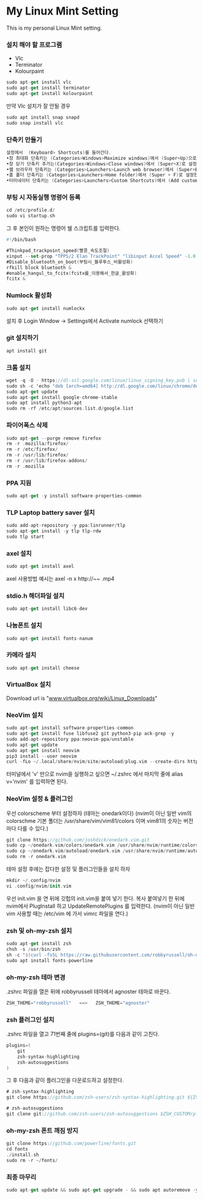 # My Linux Mint Setting
This is my personal Linux Mint setting.  

### 설치 해야 할 프로그램
* Vlc
* Terminator
* Kolourpaint
```swift
sudo apt-get install vlc
sudo apt-get install terminator
sudo apt-get install kolourpaint
```
만약 Vlc 설치가 잘 안될 경우
```swift
sudo apt install snap snapd
sudo snap install vlc
```
  
### 단축키 만들기
```swift
설정에서  (Keyboard> Shortcuts)를 들어간다.
•창 최대화 단축키는 (Categories>Windows>Maximize windows)에서 (Super+Up)으로 설정한다.
•창 닫기 단축키 추가는(Categories>Windows>Close windows)에서 (Super+X)로 설정한다.
•웹 브라우저 단축키는 (Categories>Launchers>Launch web browser)에서 (Super+E)로 설정한다.
•홈 폴더 단축키는 (Categories>Launchers>Home folder)에서 (Super + F)로 설정한다,
•터미네이터 단축키는 (Categories>Launchers>Custom Shortcuts)에서 (Add custom shortcut)를 누른 뒤 Name 하고 Command를 terminator로 하고 단축키는 (Super+T)로 설정한다.
```

### 부팅 시 자동실행 명령어 등록
```swift
cd /etc/profile.d/ 
sudo vi startup.sh
```

그 후 본인이 원하는 명령어 쉘 스크립트를 입력한다.
```swift
#!/bin/bash

#Thinkpad_trackpoint_speed(빨콩_속도조절)
xinput --set-prop "TPPS/2 Elan TrackPoint" "libinput Accel Speed" -1.0 &
#Disable_bluetooth_on_boot(부팅시_블루투스_비활성화)
rfkill block bluetooth &
#enable_hangul_to_fcitx(fcitx를_이용해서_한글_활성화)
fcitx &
```

### Numlock 활성화
```swift
sudo apt-get install numlockx
```
설치 후 Login Window -> Settings에서 Activate numlock 선택하기

### git 설치하기
```swift
apt install git
```

### 크롬 설치
```swift
wget -q -O - https://dl-ssl.google.com/linux/linux_signing_key.pub | sudo apt-key add -
sudo sh -c 'echo "deb [arch=amd64] http://dl.google.com/linux/chrome/deb/ stable main" >> /etc/apt/sources.list.d/google.list'
sudo apt-get update
sudo apt-get install google-chrome-stable
sudo apt install python3-apt
sudo rm -rf /etc/apt/sources.list.d/google.list
```

### 파이어폭스 삭제
```swift
sudo apt-get --purge remove firefox
rm -r .mozilla/firefox/
rm -r /etc/firefox/
rm -r /usr/lib/firefox/
rm -r /usr/lib/firefox-addons/
rm -r .mozilla
```

### PPA 지원
```swift
sudo apt-get -y install software-properties-common
```

### TLP Laptop battery saver 설치
```swift
sudo add-apt-repository -y ppa:linrunner/tlp
sudo apt-get install -y tlp tlp-rdw
sudo tlp start
```

### axel 설치
```swift
sudo apt-get install axel
```
axel 사용방법 예시는 axel -n x http://~~ .mp4

### stdio.h 해더파일 설치
```swift
sudo apt-get install libc6-dev
```

### 나눔폰트 설치
```swift
sudo apt-get install fonts-nanum
```

### 카메라 설치
```swift
sudo apt-get install cheese
```

### VirtualBox 설치
Download url is "www.virtualbox.org/wiki/Linux_Downloads"

### NeoVim 설치
```swift
sudo apt-get install software-properties-common
sudo apt-get install fuse libfuse2 git python3-pip ack-grep -y
sudo add-apt-repository ppa:neovim-ppa/unstable
sudo apt-get update
sudo apt-get install neovim
pip3 install --user neovim
curl -fLo ~/.local/share/nvim/site/autoload/plug.vim --create-dirs https://raw.githubusercontent.com/junegunn/vim-plug/master/plug.vim
```
터미널에서 'v' 만으로 nvim을 실행하고 싶으면 ~/.zshrc 에서 마지막 줄에 alias v='nvim' 를 입력하면 된다.

### NeoVim 설정 & 플러그인
우선 colorscheme 부터 설정하자
(테마는 onedark이다)
(nvim이 아닌 일반 vim의 colorschme 기본 폴더는 /usr/share/vim/vim81/colors 이며 vim81의 숫자는 버전마다 다를 수 있다.)
```swift
git clone https://github.com/joshdick/onedark.vim.git
sudo cp ~/onedark.vim/colors/onedark.vim /usr/share/nvim/runtime/colors/
sudo cp ~/onedark.vim/autoload/onedark.vim /usr/share/nvim/runtime/autoload/
sudo rm -r onedark.vim
```
테마 설정 후에는 잡다한 설정 및 플러그인들을 설치 하자
```swift
mkdir ~/.config/nvim
vi .config/nvim/init.vim
```
우선 init.vim 을 연 뒤에 깃헙의 init.vim을 붙여 넣기 한다.
복사 붙여넣기 한 뒤에 nvim에서 PlugInstall 하고 UpdateRemotePlugins 를 입력한다.
(nvim이 아닌 일반 vim 사용할 때는 /etc/vim 에 가서 vimrc 파일을 연다.)

### zsh 및 oh-my-zsh 설치
```swift
sudo apt-get install zsh
chsh -s /usr/bin/zsh
sh -c "$(curl -fsSL https://raw.githubusercontent.com/robbyrussell/oh-my-zsh/master/tools/install.sh)"
sudo apt install fonts-powerline
```

### oh-my-zsh 테마 변경
.zshrc 파일을 열은 뒤에 robbyrussell 테마에서 agnoster 테마로 바꾼다.
```swift
ZSH_THEME="robbyrussell"   ==>   ZSH_THEME="agnoster"
```

### zsh 플러그인 설치
.zshrc 파일을 열고 71번째 줄에 plugins=(git)를 다음과 같이 고친다.
```swift
plugins=(
    git
    zsh-syntax-highlighting 
    zsh-autosuggestions 
)
```
그 후 다음과 같이 플러그인을 다운로드하고 설정한다.
```swift
# zsh-syntax-highlighting
git clone https://github.com/zsh-users/zsh-syntax-highlighting.git ${ZSH_CUSTOM:-~/.oh-my-zsh/custom}/plugins/zsh-syntax-highlighting

# zsh-autosuggestions
git clone git://github.com/zsh-users/zsh-autosuggestions $ZSH_CUSTOM/plugins/zsh-autosuggestions
```

### oh-my-zsh 폰트 깨짐 방지
```swift
git clone https://github.com/powerline/fonts.git
cd fonts
./install.sh
sudo rm -r ~/fonts/
```

### 최종 마무리
```swift
sudo apt-get update && sudo apt-get upgrade - && sudo apt autoremove -y && sudo apt autoclean -y
```
